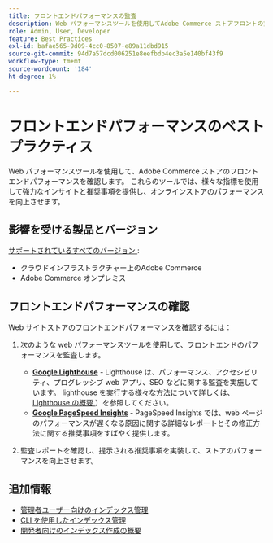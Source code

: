```yaml
---
title: フロントエンドパフォーマンスの監査
description: Web パフォーマンスツールを使用してAdobe Commerce ストアフロントの操作を監査することで、サイトのパフォーマンスに悪影響を与える問題を特定し、対処します。
role: Admin, User, Developer
feature: Best Practices
exl-id: bafae565-9d09-4cc0-8507-e89a11dbd915
source-git-commit: 94d7a57dcd006251e8eefbdb4ec3a5e140bf43f9
workflow-type: tm+mt
source-wordcount: '184'
ht-degree: 1%

---
```


# フロントエンドパフォーマンスのベストプラクティス

Web パフォーマンスツールを使用して、Adobe Commerce ストアのフロントエンドパフォーマンスを確認します。
これらのツールでは、様々な指標を使用して強力なインサイトと推奨事項を提供し、オンラインストアのパフォーマンスを向上させます。

## 影響を受ける製品とバージョン

[ サポートされているすべてのバージョン ](../../../release/versions.md):

- クラウドインフラストラクチャー上のAdobe Commerce
- Adobe Commerce オンプレミス

## フロントエンドパフォーマンスの確認

Web サイトストアのフロントエンドパフォーマンスを確認するには：

1. 次のような web パフォーマンスツールを使用して、フロントエンドのパフォーマンスを監査します。

   - **[Google Lighthouse](https://web.dev/measure/)** - Lighthouse は、パフォーマンス、アクセシビリティ、プログレッシブ web アプリ、SEO などに関する監査を実施しています。 lighthouse を実行する様々な方法について詳しくは、[Lighthouse の概要 ](https://developer.chrome.com/docs/lighthouse/overview)）を参照してください。
   - **[Google PageSpeed Insights](https://pagespeed.web.dev/)** - PageSpeed Insights では、web ページのパフォーマンスが遅くなる原因に関する詳細なレポートとその修正方法に関する推奨事項をすばやく提供します。

1. 監査レポートを確認し、提示される推奨事項を実装して、ストアのパフォーマンスを向上させます。

## 追加情報

- [管理者ユーザー向けのインデックス管理](../../../configuration/cli/manage-indexers.md#configure-indexers)
- [CLI を使用したインデックス管理 ](https://experienceleague.adobe.com/docs/commerce-operations/configuration-guide/cli/manage-indexers.html)
- [ 開発者向けのインデックス作成の概要 ](https://developer.adobe.com/commerce/php/development/components/indexing/)
